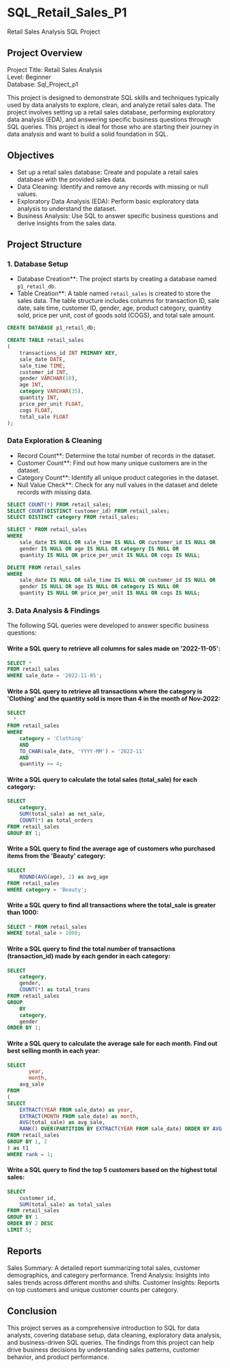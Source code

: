  # SQL_Retail_Sales_P1

  Retail Sales Analysis SQL Project

## Project Overview

Project Title: Retail Sales Analysis  
Level: Beginner  
Database: Sql_Project_p1

This project is designed to demonstrate SQL skills and techniques typically used by data analysts to explore, clean, and analyze retail sales data. The project involves setting up a retail sales database, performing exploratory data analysis (EDA), and answering specific business questions through SQL queries. This project is ideal for those who are starting their journey in data analysis and want to build a solid foundation in SQL.

## Objectives

- Set up a retail sales database: Create and populate a retail sales database with the provided sales data.  
- Data Cleaning: Identify and remove any records with missing or null values.  
- Exploratory Data Analysis (EDA): Perform basic exploratory data analysis to understand the dataset.  
- Business Analysis: Use SQL to answer specific business questions and derive insights from the sales data.

## Project Structure

### 1. Database Setup

- Database Creation**: The project starts by creating a database named `p1_retail_db`.  
- Table Creation**: A table named `retail_sales` is created to store the sales data. The table structure includes columns for transaction ID, sale date, sale time, customer ID, gender, age, product category, quantity sold, price per unit, cost of goods sold (COGS), and total sale amount.  

```sql
CREATE DATABASE p1_retail_db;

CREATE TABLE retail_sales
(
    transactions_id INT PRIMARY KEY,
    sale_date DATE,	
    sale_time TIME,
    customer_id INT,	
    gender VARCHAR(10),
    age INT,
    category VARCHAR(35),
    quantity INT,
    price_per_unit FLOAT,	
    cogs FLOAT,
    total_sale FLOAT
);
```

###  Data Exploration & Cleaning

- Record Count**: Determine the total number of records in the dataset.  
- Customer Count**: Find out how many unique customers are in the dataset.  
- Category Count**: Identify all unique product categories in the dataset.  
- Null Value Check**: Check for any null values in the dataset and delete records with missing data.  

```sql
SELECT COUNT(*) FROM retail_sales;
SELECT COUNT(DISTINCT customer_id) FROM retail_sales;
SELECT DISTINCT category FROM retail_sales;

SELECT * FROM retail_sales
WHERE 
    sale_date IS NULL OR sale_time IS NULL OR customer_id IS NULL OR 
    gender IS NULL OR age IS NULL OR category IS NULL OR 
    quantity IS NULL OR price_per_unit IS NULL OR cogs IS NULL;

DELETE FROM retail_sales
WHERE 
    sale_date IS NULL OR sale_time IS NULL OR customer_id IS NULL OR 
    gender IS NULL OR age IS NULL OR category IS NULL OR 
    quantity IS NULL OR price_per_unit IS NULL OR cogs IS NULL;
```

### 3. Data Analysis & Findings

The following SQL queries were developed to answer specific business questions:

#### Write a SQL query to retrieve all columns for sales made on '2022-11-05':

```sql
SELECT *
FROM retail_sales
WHERE sale_date = '2022-11-05';
```

#### Write a SQL query to retrieve all transactions where the category is 'Clothing' and the quantity sold is more than 4 in the month of Nov-2022:

```sql
SELECT 
  *
FROM retail_sales
WHERE 
    category = 'Clothing'
    AND 
    TO_CHAR(sale_date, 'YYYY-MM') = '2022-11'
    AND
    quantity >= 4;
```

#### Write a SQL query to calculate the total sales (total_sale) for each category:

```sql
SELECT 
    category,
    SUM(total_sale) as net_sale,
    COUNT(*) as total_orders
FROM retail_sales
GROUP BY 1;
```

#### Write a SQL query to find the average age of customers who purchased items from the 'Beauty' category:

```sql
SELECT
    ROUND(AVG(age), 2) as avg_age
FROM retail_sales
WHERE category = 'Beauty';
```

#### Write a SQL query to find all transactions where the total_sale is greater than 1000:

```sql
SELECT * FROM retail_sales
WHERE total_sale > 1000;
```

#### Write a SQL query to find the total number of transactions (transaction_id) made by each gender in each category:

```sql
SELECT 
    category,
    gender,
    COUNT(*) as total_trans
FROM retail_sales
GROUP 
    BY 
    category,
    gender
ORDER BY 1;
```

#### Write a SQL query to calculate the average sale for each month. Find out best selling month in each year:
```sql
SELECT 
       year,
       month,
    avg_sale
FROM 
(    
SELECT 
    EXTRACT(YEAR FROM sale_date) as year,
    EXTRACT(MONTH FROM sale_date) as month,
    AVG(total_sale) as avg_sale,
    RANK() OVER(PARTITION BY EXTRACT(YEAR FROM sale_date) ORDER BY AVG(total_sale) DESC) as rank
FROM retail_sales
GROUP BY 1, 2
) as t1
WHERE rank = 1;
```

#### Write a SQL query to find the top 5 customers based on the highest total sales:

```sql
SELECT 
    customer_id,
    SUM(total_sale) as total_sales
FROM retail_sales
GROUP BY 1
ORDER BY 2 DESC
LIMIT 5;
```

## Reports
Sales Summary: A detailed report summarizing total sales, customer demographics, and category performance.
Trend Analysis: Insights into sales trends across different months and shifts.
Customer Insights: Reports on top customers and unique customer counts per category.

## Conclusion
This project serves as a comprehensive introduction to SQL for data analysts, covering database setup, data cleaning, exploratory data analysis, and business-driven SQL queries. The findings from this project can help drive business decisions by understanding sales patterns, customer behavior, and product performance.
